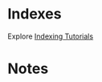 # Indexes

Explore [Indexing Tutorials](http://docs.mongodb.org/manual/administration/indexes/)

# Notes
